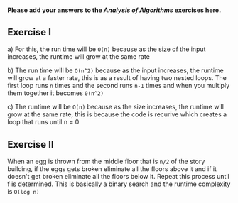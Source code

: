 #### Please add your answers to the ***Analysis of  Algorithms*** exercises here.

## Exercise I

a)
 For this, the run time will be `O(n)` because as the size of the input increases, the runtime will grow at the same rate


b)
The run time will be `O(n^2)` because as the input increases, the runtime will grow at a faster rate, this is as a result of having two nested loops. The first loop runs `n` times and the second runs `n-1` times and when you multiply them together it becomes `0(n^2)`

c)
The runtime will be `O(n)` because as the size increases, the runtime will grow at the same rate, this is because the code is recurive which creates a loop that runs until n = 0
## Exercise II

When an egg is thrown from the middle floor that is `n/2` of the story building, if the eggs gets broken eliminate all the floors above it and if it doesn't get broken eliminate all the floors below it. Repeat this process until f is determined.
This is basically a binary search and the runtime complexity is 
`O(log n)`


